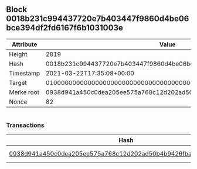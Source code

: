 ## Block 0018b231c994437720e7b403447f9860d4be06bce394df2fd6167f6b1031003e

Attribute | Value
--- | ---
Height | 2819
Hash | 0018b231c994437720e7b403447f9860d4be06bce394df2fd6167f6b1031003e
Timestamp | 2021-03-22T17:35:08+00:00
Target | 0100000000000000000000000000000000000000000000000000000000000000
Merke root | 0938d941a450c0dea205ee575a768c12d202ad50b4b9426fba8bdacb074d7418
Nonce | 82

```

```

### Transactions

Hash | Amount
--- | ---
[0938d941a450c0dea205ee575a768c12d202ad50b4b9426fba8bdacb074d7418](0938d941a450c0dea205ee575a768c12d202ad50b4b9426fba8bdacb074d7418.md) | 10.00000000 SKEPTI 
